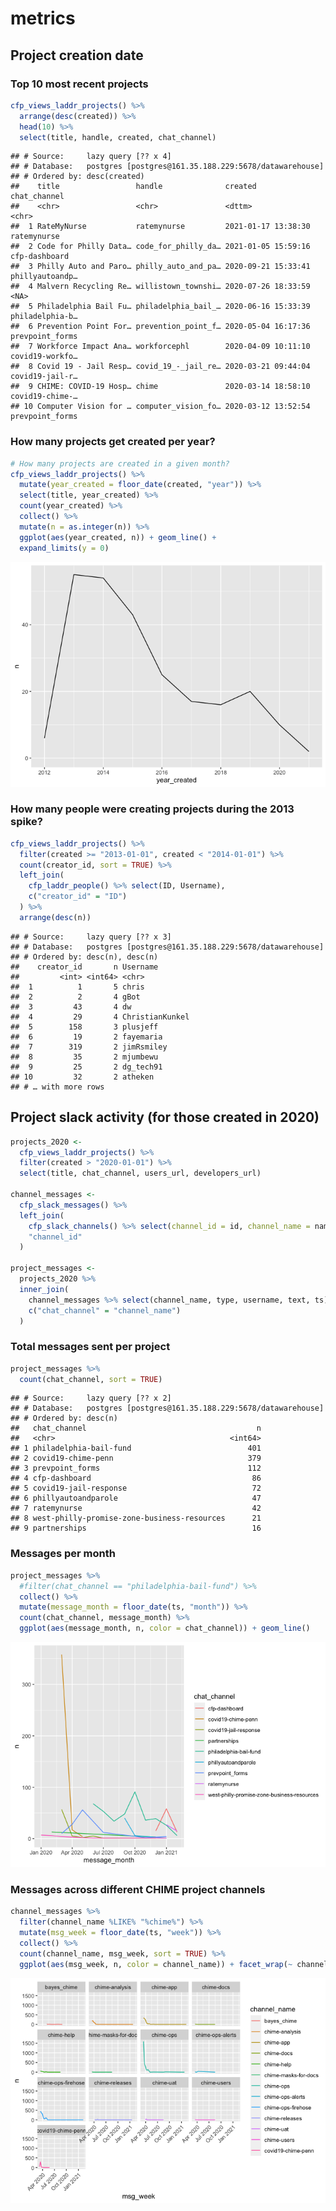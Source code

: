 metrics
================

## Project creation date

### Top 10 most recent projects

``` r
cfp_views_laddr_projects() %>%
  arrange(desc(created)) %>%
  head(10) %>%
  select(title, handle, created, chat_channel)
```

    ## # Source:     lazy query [?? x 4]
    ## # Database:   postgres [postgres@161.35.188.229:5678/datawarehouse]
    ## # Ordered by: desc(created)
    ##    title                 handle              created             chat_channel   
    ##    <chr>                 <chr>               <dttm>              <chr>          
    ##  1 RateMyNurse           ratemynurse         2021-01-17 13:38:30 ratemynurse    
    ##  2 Code for Philly Data… code_for_philly_da… 2021-01-05 15:59:16 cfp-dashboard  
    ##  3 Philly Auto and Paro… philly_auto_and_pa… 2020-09-21 15:33:41 phillyautoandp…
    ##  4 Malvern Recycling Re… willistown_townshi… 2020-07-26 18:33:59 <NA>           
    ##  5 Philadelphia Bail Fu… philadelphia_bail_… 2020-06-16 15:33:39 philadelphia-b…
    ##  6 Prevention Point For… prevention_point_f… 2020-05-04 16:17:36 prevpoint_forms
    ##  7 Workforce Impact Ana… workforcephl        2020-04-09 10:11:10 covid19-workfo…
    ##  8 Covid 19 - Jail Resp… covid_19_-_jail_re… 2020-03-21 09:44:04 covid19-jail-r…
    ##  9 CHIME: COVID-19 Hosp… chime               2020-03-14 18:58:10 covid19-chime-…
    ## 10 Computer Vision for … computer_vision_fo… 2020-03-12 13:52:54 prevpoint_forms

### How many projects get created per year?

``` r
# How many projects are created in a given month?
cfp_views_laddr_projects() %>%
  mutate(year_created = floor_date(created, "year")) %>%
  select(title, year_created) %>%
  count(year_created) %>%
  collect() %>%
  mutate(n = as.integer(n)) %>%
  ggplot(aes(year_created, n)) + geom_line() +
  expand_limits(y = 0)
```

![](report_files/figure-gfm/unnamed-chunk-2-1.png)<!-- -->

### How many people were creating projects during the 2013 spike?

``` r
cfp_views_laddr_projects() %>%
  filter(created >= "2013-01-01", created < "2014-01-01") %>%
  count(creator_id, sort = TRUE) %>%
  left_join(
    cfp_laddr_people() %>% select(ID, Username),
    c("creator_id" = "ID")
  ) %>%
  arrange(desc(n))
```

    ## # Source:     lazy query [?? x 3]
    ## # Database:   postgres [postgres@161.35.188.229:5678/datawarehouse]
    ## # Ordered by: desc(n), desc(n)
    ##    creator_id       n Username       
    ##         <int> <int64> <chr>          
    ##  1          1       5 chris          
    ##  2          2       4 gBot           
    ##  3         43       4 dw             
    ##  4         29       4 ChristianKunkel
    ##  5        158       3 plusjeff       
    ##  6         19       2 fayemaria      
    ##  7        319       2 jimRsmiley     
    ##  8         35       2 mjumbewu       
    ##  9         25       2 dg_tech91      
    ## 10         32       2 atheken        
    ## # … with more rows

## Project slack activity (for those created in 2020)

``` r
projects_2020 <-
  cfp_views_laddr_projects() %>%
  filter(created > "2020-01-01") %>%
  select(title, chat_channel, users_url, developers_url)

channel_messages <-
  cfp_slack_messages() %>%
  left_join(
    cfp_slack_channels() %>% select(channel_id = id, channel_name = name),
    "channel_id"
  )

project_messages <-
  projects_2020 %>%
  inner_join(
    channel_messages %>% select(channel_name, type, username, text, ts),
    c("chat_channel" = "channel_name")
  )
```

### Total messages sent per project

``` r
project_messages %>%
  count(chat_channel, sort = TRUE)
```

    ## # Source:     lazy query [?? x 2]
    ## # Database:   postgres [postgres@161.35.188.229:5678/datawarehouse]
    ## # Ordered by: desc(n)
    ##   chat_channel                                      n
    ##   <chr>                                       <int64>
    ## 1 philadelphia-bail-fund                          401
    ## 2 covid19-chime-penn                              379
    ## 3 prevpoint_forms                                 112
    ## 4 cfp-dashboard                                    86
    ## 5 covid19-jail-response                            72
    ## 6 phillyautoandparole                              47
    ## 7 ratemynurse                                      42
    ## 8 west-philly-promise-zone-business-resources      21
    ## 9 partnerships                                     16

### Messages per month

``` r
project_messages %>%
  #filter(chat_channel == "philadelphia-bail-fund") %>%
  collect() %>%
  mutate(message_month = floor_date(ts, "month")) %>%
  count(chat_channel, message_month) %>%
  ggplot(aes(message_month, n, color = chat_channel)) + geom_line() 
```

![](report_files/figure-gfm/unnamed-chunk-6-1.png)<!-- -->

### Messages across different CHIME project channels

``` r
channel_messages %>%
  filter(channel_name %LIKE% "%chime%") %>%
  mutate(msg_week = floor_date(ts, "week")) %>%
  collect() %>%
  count(channel_name, msg_week, sort = TRUE) %>%
  ggplot(aes(msg_week, n, color = channel_name)) + facet_wrap(~ channel_name) + geom_line() + theme(axis.text.x = element_text(angle = 45, hjust = 1))
```

![](report_files/figure-gfm/unnamed-chunk-7-1.png)<!-- -->
